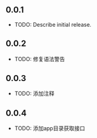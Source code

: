 ## 0.0.1

* TODO: Describe initial release.

## 0.0.2

* TODO: 修复语法警告

## 0.0.3

* TODO: 添加注释

## 0.0.4

* TODO: 添加app目录获取接口